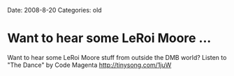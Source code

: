 Date: 2008-8-20
Categories: old

# Want to hear some LeRoi Moore ...

Want to hear some LeRoi Moore stuff from outside the DMB world? Listen to "The Dance" by Code Magenta http://tinysong.com/1juW
